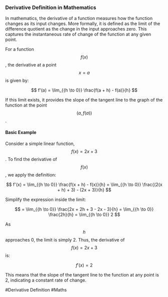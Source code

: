 ### Derivative Definition in Mathematics

In mathematics, the derivative of a function measures how the function changes as its input changes. More formally, it is defined as the limit of the difference quotient as the change in the input approaches zero. This captures the instantaneous rate of change of the function at any given point.

For a function $$ f(x) $$, the derivative at a point $$ x = a $$ is given by:

$$
f'(a) = \lim_{{h \to 0}} \frac{f(a + h) - f(a)}{h}
$$

If this limit exists, it provides the slope of the tangent line to the graph of the function at the point $$ (a, f(a)) $$.

#### Basic Example

Consider a simple linear function, $$ f(x) = 2x + 3 $$. To find the derivative of $$ f(x) $$, we apply the definition:

$$
f'(x) = \lim_{{h \to 0}} \frac{f(x + h) - f(x)}{h} = \lim_{{h \to 0}} \frac{(2(x + h) + 3) - (2x + 3)}{h}
$$

Simplify the expression inside the limit:

$$
= \lim_{{h \to 0}} \frac{2x + 2h + 3 - 2x - 3}{h} = \lim_{{h \to 0}} \frac{2h}{h} = \lim_{{h \to 0}} 2
$$

As $$ h $$ approaches 0, the limit is simply 2. Thus, the derivative of $$ f(x) = 2x + 3 $$ is:

$$
f'(x) = 2
$$

This means that the slope of the tangent line to the function at any point is 2, indicating a constant rate of change.

#Derivative Definition #Maths